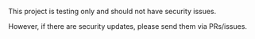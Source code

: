 This project is testing only and should not have security issues.

However, if there are security updates, please send them via PRs/issues.
